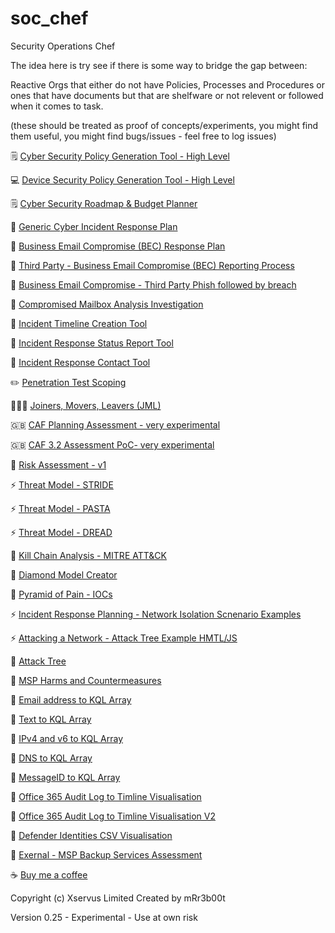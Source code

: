 # soc_chef
Security Operations Chef

The idea here is try see if there is some way to bridge the gap between:

Reactive Orgs that either do not have Policies, Processes and Procedures or ones that have documents but that are shelfware or not relevent or followed when it comes to task.

(these should be treated as proof of concepts/experiments, you might find them useful, you might find bugs/issues - feel free to log issues)

🗒️ [Cyber Security Policy Generation Tool - High Level](https://mr-r3b00t.github.io/soc_chef/policy/high_level_policy_tool.html)

💻 [Device Security Policy Generation Tool - High Level](https://mr-r3b00t.github.io/soc_chef/policy/device_security.html)

🗒️ [Cyber Security Roadmap & Budget Planner](https://mr-r3b00t.github.io/soc_chef/planning/cyber_roadmap.html)

🏥 [Generic Cyber Incident Response Plan](https://mr-r3b00t.github.io/soc_chef/processes/ir/generic_incident_response.html)

📧 [Business Email Compromise (BEC) Response Plan](https://mr-r3b00t.github.io/soc_chef/processes/ir/bec.html)

📧 [Third Party - Business Email Compromise (BEC) Reporting Process](https://mr-r3b00t.github.io/soc_chef/processes/ir/third_party_bec.html)

📧 [Business Email Compromise - Third Party Phish followed by breach](https://mr-r3b00t.github.io/soc_chef/processes/ir/bec_supplier_phish_scenario.html)

📧 [Compromised Mailbox Analysis Investigation](https://mr-r3b00t.github.io/soc_chef/tools/mailbox_analysis.html)

📧 [Incident Timeline Creation Tool](https://mr-r3b00t.github.io/soc_chef/tools/timeline_creator.html)

📧 [Incident Response Status Report Tool](https://mr-r3b00t.github.io/soc_chef/processes/ir/response_status_report.html)

📧 [Incident Response Contact Tool](https://mr-r3b00t.github.io/soc_chef/processes/ir/response_contacts.html)

✏️ [Penetration Test Scoping](https://mr-r3b00t.github.io/soc_chef/processes/assurance/pentest_scoping.html)

🧑‍🤝‍🧑 [Joiners, Movers, Leavers (JML)](https://mr-r3b00t.github.io/soc_chef/processes/identitymanagement/joinersmoversleavers.html)

🇬🇧 [CAF Planning Assessment - very experimental](https://mr-r3b00t.github.io/soc_chef/processes/governance/caf.html)

🇬🇧 [CAF 3.2 Assessment PoC- very experimental](https://mr-r3b00t.github.io/soc_chef/assessments/caf/caf_tool.html)

🔐 [Risk Assessment - v1](https://mr-r3b00t.github.io/soc_chef/processes/risk/risk_assessment_v1.html)

⚡️ [Threat Model - STRIDE](https://mr-r3b00t.github.io/soc_chef/processes/threat/stride_v1.html)

⚡️ [Threat Model - PASTA](https://mr-r3b00t.github.io/soc_chef/processes/threat/pasta_v1.html)

⚡️ [Threat Model - DREAD](https://mr-r3b00t.github.io/soc_chef/processes/threat/dread_v1.html)

🎨 [Kill Chain Analysis - MITRE ATT&CK](https://mr-r3b00t.github.io/soc_chef/processes/analysis/kill_chain.html)

🎨 [Diamond Model Creator](https://mr-r3b00t.github.io/soc_chef/processes/analysis/diamond_model.html)

🎨 [Pyramid of Pain - IOCs ](https://mr-r3b00t.github.io/soc_chef/models/pyramid.html)

⚡️ [Incident Response Planning - Network Isolation Scnenario Examples](https://mr-r3b00t.github.io/soc_chef/processes/ir/network_isolation_scenario_examples.html)

⚡️ [Attacking a Network - Attack Tree Example HMTL/JS](https://mr-r3b00t.github.io/soc_chef/tools/attack_tree_example.html)

🎨 [Attack Tree](https://mr-r3b00t.github.io/soc_chef/processes/analysis/attack_tree.html)

🎨 [MSP Harms and Countermeasures](https://mr-r3b00t.github.io/soc_chef/tools/msp_harms_risk_map.html)

🎨 [Email address to KQL Array](https://mr-r3b00t.github.io/soc_chef/tools/email_to_kql_array.html)

🎨 [Text to KQL Array](https://mr-r3b00t.github.io/soc_chef/tools/text_to_kql_array.html)

🎨 [IPv4 and v6 to KQL Array](https://mr-r3b00t.github.io/soc_chef/tools/ip_to_kql_array.html)

🎨 [DNS to KQL Array](https://mr-r3b00t.github.io/soc_chef/tools/dns_to_kql_array.html)

🎨 [MessageID to KQL Array](https://mr-r3b00t.github.io/soc_chef/tools/message_id_to_kql_array.html)

🎨 [Office 365 Audit Log to Timline Visualisation](https://mr-r3b00t.github.io/soc_chef/tools/o365_audit_log_timeline.html)

🎨 [Office 365 Audit Log to Timline Visualisation V2](https://mr-r3b00t.github.io/soc_chef/tools/m365_audit_log_timeline_v2.html)

🎨 [Defender Identities CSV Visualisation](https://mr-r3b00t.github.io/soc_chef/tools/defender_identities_viz.html)

🎨 [Exernal - MSP Backup Services Assessment](https://mr-r3b00t.github.io/msp-assesment/)


☕ [Buy me a coffee](https://buymeacoffee.com/mrr3b00t)


Copyright (c) Xservus Limited
Created by mRr3b00t

Version 0.25 - Experimental - Use at own risk
